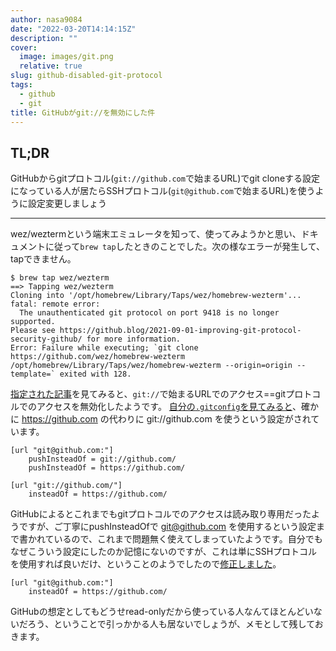 ```yaml
---
author: nasa9084
date: "2022-03-20T14:14:15Z"
description: ""
cover:
  image: images/git.png
  relative: true
slug: github-disabled-git-protocol
tags:
  - github
  - git
title: GitHubがgit://を無効にした件
---
```



## TL;DR
GitHubからgitプロトコル(`git://github.com`で始まるURL)でgit cloneする設定になっている人が居たらSSHプロトコル(`git@github.com`で始まるURL)を使うように設定変更しましょう

---

wez/weztermという端末エミュレータを知って、使ってみようかと思い、ドキュメントに従って`brew tap`したときのことでした。次の様なエラーが発生して、tapできません。

```
$ brew tap wez/wezterm
==> Tapping wez/wezterm
Cloning into '/opt/homebrew/Library/Taps/wez/homebrew-wezterm'...
fatal: remote error: 
  The unauthenticated git protocol on port 9418 is no longer supported.
Please see https://github.blog/2021-09-01-improving-git-protocol-security-github/ for more information.
Error: Failure while executing; `git clone https://github.com/wez/homebrew-wezterm /opt/homebrew/Library/Taps/wez/homebrew-wezterm --origin=origin --template=` exited with 128.
```

[指定された記事](https://github.blog/2021-09-01-improving-git-protocol-security-github/)を見てみると、`git://`で始まるURLでのアクセス==gitプロトコルでのアクセスを無効化したようです。
[自分の`.gitconfig`を見てみると](https://github.com/nasa9084/dotfiles/blob/2aa844041a6ec45ae08d73ba850ecedb68e0eb89/.gitconfig)、確かに https://github.com の代わりに git://github.com を使うという設定がされています。

```
[url "git@github.com:"]
	pushInsteadOf = git://github.com/
	pushInsteadOf = https://github.com/

[url "git://github.com/"]
	insteadOf = https://github.com/
```

GitHubによるとこれまでもgitプロトコルでのアクセスは読み取り専用だったようですが、ご丁寧にpushInsteadOfで git@github.com を使用するという設定まで書かれているので、これまで問題無く使えてしまっていたようです。自分でもなぜこういう設定にしたのか記憶にないのですが、これは単にSSHプロトコルを使用すれば良いだけ、ということのようでしたので[修正しました](https://github.com/nasa9084/dotfiles/blob/a55ab8c0d44bbda1d9fff398ac3e3a69a79be274/.gitconfig)。

```
[url "git@github.com:"]
	insteadOf = https://github.com/
```

GitHubの想定としてもどうせread-onlyだから使っている人なんてほとんどいないだろう、ということで引っかかる人も居ないでしょうが、メモとして残しておきます。



